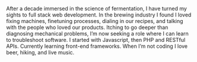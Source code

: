   After a decade immersed in the science of fermentation, I have turned my sights to full stack web development.  In the brewing industry I found I loved fixing machines, finetuning processes, dialing in our recipes, and talking with the people who loved our products.  Itching to go deeper than diagnosing mechanical problems, I’m now seeking a role where I can learn to troubleshoot software. I started with Javascript, then PHP and RESTful APIs. Currently learning front-end frameworks.  When I’m not coding I love beer, hiking, and live music.  
  
